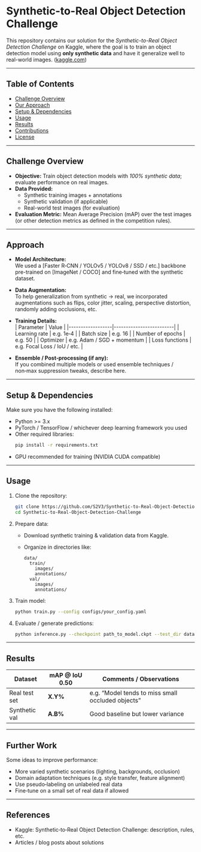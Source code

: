 # Synthetic-to-Real Object Detection Challenge

This repository contains our solution for the *Synthetic-to-Real Object Detection Challenge* on Kaggle, where the goal is to train an object detection model using **only synthetic data** and have it generalize well to real-world images. ([kaggle.com](https://www.kaggle.com/competitions/synthetic-2-real-object-detection-challenge))

---

## Table of Contents

- [Challenge Overview](#challenge-overview)  
- [Our Approach](#our-approach)  
- [Setup & Dependencies](#setup--dependencies)  
- [Usage](#usage)  
- [Results](#results)  
- [Contributions](#contributions)  
- [License](#license)  

---

## Challenge Overview

- **Objective:** Train object detection models with *100% synthetic data*; evaluate performance on real images.  
- **Data Provided:**  
  - Synthetic training images + annotations  
  - Synthetic validation (if applicable)  
  - Real-world test images (for evaluation)  
- **Evaluation Metric:** Mean Average Precision (mAP) over the test images (or other detection metrics as defined in the competition rules).  

---

## Approach

- **Model Architecture:**  
  We used a [Faster R‑CNN / YOLOv5 / YOLOv8 / SSD / etc.] backbone pre-trained on [ImageNet / COCO] and fine‑tuned with the synthetic dataset.

- **Data Augmentation:**  
  To help generalization from synthetic → real, we incorporated augmentations such as flips, color jitter, scaling, perspective distortion, randomly adding occlusions, etc.

- **Training Details:**  
  | Parameter        | Value                  |
  |------------------|-------------------------|
  | Learning rate    | e.g. 1e‑4               |
  | Batch size       | e.g. 16                 |
  | Number of epochs | e.g. 50                 |
  | Optimizer        | e.g. Adam / SGD + momentum |
  | Loss functions   | e.g. Focal Loss / IoU / etc. |

- **Ensemble / Post‑processing (if any):**  
  If you combined multiple models or used ensemble techniques / non‑max suppression tweaks, describe here.

---

## Setup & Dependencies

Make sure you have the following installed:

- Python >= 3.x  
- PyTorch / TensorFlow / whichever deep learning framework you used  
- Other required libraries:  
  ```bash
  pip install -r requirements.txt
  ```
- GPU recommended for training (NVIDIA CUDA compatible)

---

## Usage

1. Clone the repository:

   ```bash
   git clone https://github.com/S2V3/Synthetic-to-Real-Object-Detection-Challenge.git
   cd Synthetic-to-Real-Object-Detection-Challenge
   ```

2. Prepare data:

   - Download synthetic training & validation data from Kaggle.  
   - Organize in directories like:

     ```
     data/
       train/
         images/
         annotations/
       val/
         images/
         annotations/
     ```

3. Train model:

   ```bash
   python train.py --config configs/your_config.yaml
   ```

4. Evaluate / generate predictions:

   ```bash
   python inference.py --checkpoint path_to_model.ckpt --test_dir data/test/images --output predictions.json
   ```

---

## Results

| Dataset        | mAP @ IoU 0.50 | Comments / Observations |
|----------------|------------------|---------------------------|
| Real test set  | **X.Y%**         | e.g. “Model tends to miss small occluded objects” |
| Synthetic val  | **A.B%**         | Good baseline but lower variance |

---

## Further Work

Some ideas to improve performance:

- More varied synthetic scenarios (lighting, backgrounds, occlusion)  
- Domain adaptation techniques (e.g. style transfer, feature alignment)  
- Use pseudo‑labeling on unlabeled real data  
- Fine‑tune on a small set of real data if allowed  

---

## References

- Kaggle: Synthetic‑to‑Real Object Detection Challenge: description, rules, etc.  
- Articles / blog posts about solutions
